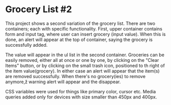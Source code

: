 <h1>Grocery List #2</h1>

This project shows a second variation of the grocery list. There are two containers; each with specific functionality.
First, upper container contains form and input tag, where user can insert grocery (input value). When this is done, an alert
will appear at the top of container, saying the grocery is successfully added.

The value will appear in the ul list in the second container. Groceries can be easily removed, either all at once or one by one,
by clicking on the "Clear Items" button, or by clicking on the small trash icon, positioned to th right of the item value(grocery).
In either case an alert will appear that the item(s) are removed successfully. When there's no grocery(ies) to remove anymore,ž
warning alert will appear and the disappear.

CSS variables were used for things like primary color, cursor etc. Media queries added only for devices with size smaller than
450px and 400px.
